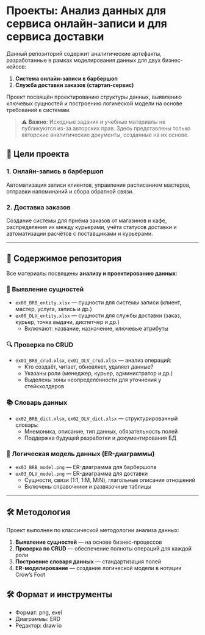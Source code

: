 # Проекты: Анализ данных для сервиса онлайн-записи и для сервиса доставки

Данный репозиторий содержит аналитические артефакты, разработанные в рамках моделирования данных для двух бизнес-кейсов:
1. **Система онлайн-записи в барбершоп**  
2. **Служба доставки заказов (стартап-сервис)**

Проект посвящён проектированию структуры данных, выявлению ключевых сущностей и построению логической модели на основе требований к системам.

> ⚠️ **Важно**: Исходные задания и учебные материалы не публикуются из-за авторских прав. Здесь представлены только авторские аналитические документы, созданные на их основе.

## 🎯 Цели проекта

### 1. Онлайн-запись в барбершоп
Автоматизация записи клиентов, управления расписанием мастеров, отправки напоминаний и сбора обратной связи.

### 2. Доставка заказов
Создание системы для приёма заказов от магазинов и кафе, распределения их между курьерами, учёта статусов доставки и автоматизации расчётов с поставщиками и курьерами.

---

## 📁 Содержимое репозитория

Все материалы посвящены **анализу и проектированию данных**:

### 🧩 Выявление сущностей
- `ex00_BRB_entity.xlsx` — сущности для системы записи (клиент, мастер, услуга, запись и др.)
- `ex00_DLV_entity.xlsx` — сущности для службы доставки (заказ, курьер, точка выдачи, диспетчер и др.)
  - Включают: название, назначение, ключевые атрибуты

### 🔍 Проверка по CRUD
- `ex01_BRB_crud.xlsx`, `ex01_DLV_crud.xlsx` — анализ операций:
  - Кто создаёт, читает, обновляет, удаляет данные?
  - Указаны роли (менеджер, курьер, администратор и др.)
  - Выделены зоны неопределённости для уточнения у стейкхолдеров

### 📚 Словарь данных
- `ex02_BRB_dict.xlsx`, `ex02_DLV_dict.xlsx` — структурированный словарь:
  - Мнемоника, описание, тип данных, обязательность полей
  - Поддержка будущей разработки и документирования БД

### 🧱 Логическая модель данных (ER-диаграммы)
- `ex03_BRB_model.png` — ER-диаграмма для барбершопа
- `ex03_DLV_model.png` — ER-диаграмма для доставки
  - Сущности, связи (1:1, 1:M, M:N), глагольные описания отношений
  - Включены справочники и развязочные таблицы

---

## 🛠️ Методология

Проект выполнен по классической методологии анализа данных:
1. **Выявление сущностей** — на основе бизнес-процессов
2. **Проверка по CRUD** — обеспечение полноты операций для каждой роли
3. **Построение словаря данных** — стандартизация полей
4. **ER-моделирование** — создание логической модели в нотации Crow’s Foot

## 🛠️ Формат и инструменты
- Формат: png, exel
- Диаграммы: ERD
- Редактор: draw io
